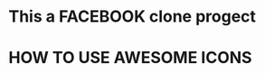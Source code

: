 # This a FACEBOOK clone progect

# HOW TO USE AWESOME ICONS

  <i class="fas fa-user"></i> <!-- uses solid style -->
  <i class="far fa-user"></i> <!-- uses regular style -->
  <i class="fal fa-user"></i> <!-- uses light style -->